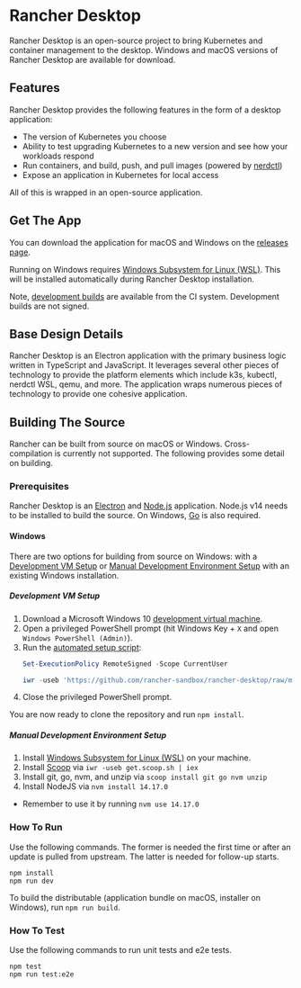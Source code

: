 # Rancher Desktop

Rancher Desktop is an open-source project to bring Kubernetes and container management to the desktop.
Windows and macOS versions of Rancher Desktop are available for download.

## Features

Rancher Desktop provides the following features in the form of a desktop application:

- The version of Kubernetes you choose
- Ability to test upgrading Kubernetes to a new version and see how your workloads respond
- Run containers, and build, push, and pull images (powered by [nerdctl])
- Expose an application in Kubernetes for local access

All of this is wrapped in an open-source application.

[nerdctl]: https://github.com/containerd/nerdctl

## Get The App

You can download the application for macOS and Windows on the [releases page].

[releases page]: https://github.com/rancher-sandbox/rancher-desktop/releases

Running on Windows requires [Windows Subsystem for Linux (WSL)].  This will be
installed automatically during Rancher Desktop installation.

[Windows Subsystem for Linux (WSL)]:
https://docs.microsoft.com/en-us/windows/wsl/install-win10

Note, [development builds] are available from the CI system. Development builds
are not signed.

[development builds]:
https://github.com/rancher-sandbox/rancher-desktop/actions/workflows/package.yaml?query=branch%3Amain

## Base Design Details

Rancher Desktop is an Electron application with the primary business logic
written in TypeScript and JavaScript.  It leverages several other pieces of
technology to provide the platform elements which include k3s, kubectl, nerdctl
WSL, qemu, and more. The application wraps numerous pieces of technology to
provide one cohesive application.

## Building The Source

Rancher can be built from source on macOS or Windows.  Cross-compilation is
currently not supported.  The following provides some detail on building.

### Prerequisites

Rancher Desktop is an [Electron] and [Node.js] application. Node.js v14 needs to
be installed to build the source.  On Windows, [Go] is also required.

[Electron]: https://www.electronjs.org/
[Node.js]: https://nodejs.org/
[Go]: https://golang.org/

#### Windows

There are two options for building from source on Windows: with a
[Development VM Setup](#development-vm-setup) or
[Manual Development Environment Setup](#manual-development-environment-setup)
with an existing Windows installation.
##### Development VM Setup

1. Download a Microsoft Windows 10 [development virtual machine].
2. Open a privileged PowerShell prompt (hit Windows Key + `X` and open
   `Windows PowerShell (Admin)`).
3. Run the [automated setup script]:
   ```powershell
   Set-ExecutionPolicy RemoteSigned -Scope CurrentUser

   iwr -useb 'https://github.com/rancher-sandbox/rancher-desktop/raw/main/scripts/windows-setup.ps1' | iex
   ```
4. Close the privileged PowerShell prompt.

You are now ready to clone the repository and run `npm install`.

[development virtual machine]: https://developer.microsoft.com/en-us/windows/downloads/virtual-machines/
[automated setup script]: ./scripts/windows-setup.ps1

##### Manual Development Environment Setup

1. Install [Windows Subsystem for Linux (WSL)] on your machine.
2. Install [Scoop] via `iwr -useb get.scoop.sh | iex`
3. Install git, go, nvm, and unzip via `scoop install git go nvm unzip`
4. Install NodeJS via `nvm install 14.17.0`
  * Remember to use it by running `nvm use 14.17.0`

[Scoop]: https://scoop.sh/

### How To Run

Use the following commands. The former is needed the first time or after an
update is pulled from upstream. The latter is needed for follow-up starts.

```
npm install
npm run dev
```

To build the distributable (application bundle on macOS, installer on Windows),
run `npm run build`.

### How To Test

Use the following commands to run unit tests and e2e tests.

```
npm test
npm run test:e2e
```
